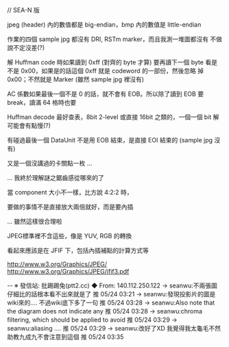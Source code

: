 // SEA-N 版

jpeg (header) 內的數值都是 big-endian，bmp 內的數值是 little-endian

作業的四個 sample jpg 都沒有 DRI, RSTm marker，而且我測一堆圖都沒有
不做說不定沒差(?)

解 Huffman code 時如果讀到 0xff (對齊的 byte 才算) 要再讀下一個 byte
看是不是 0x00，如果是的話這個 0xff 就是 codeword 的一部份，然後忽略
掉 0x00；不然就是 Marker (雖然 sample jpg 裡沒有)

AC 係數如果最後一個不是 0 的話，就不會有 EOB。所以除了讀到 EOB 要 break，讀滿 64 格時也要

Huffman decode 最好查表，8bit 2-level 或直接 16bit 之類的，一個一個 bit 解可能會有點慢(?)

有碰過最後一個 DataUnit 不是用 EOB 結束，是直接 EOI 結束的 (sample jpg 沒有)


又是一個沒講過的卡關點一枚 ...


... 我終於理解謎之鋸齒感從哪來的了

當 component 大小不一樣，比方說 4:2:2 時，

要做的事情不是直接放大兩倍就好，而是要內插

... 雖然這樣很合理啦


JPEG標準裡不含這些，像是 YUV, RGB 的轉換

看起來應該是在 JFIF 下，包括內插補點的計算方式等

http://www.w3.org/Graphics/JPEG/
http://www.w3.org/Graphics/JPEG/jfif3.pdf

--
※ 發信站: 批踢踢兔(ptt2.cc)
◆ From: 140.112.250.122
→ seanwu:不兩張圖仔細比的話根本看不出來就是了                  推 05/24 03:21
→ seanwu:發現投影片的圖是wiki來的.... 不過wiki底下多了一句     推 05/24 03:28
→ seanwu:Also note that the diagram does not indicate any      推 05/24 03:28
→ seanwu:chroma filtering, which should be applied to avoid    推 05/24 03:29
→ seanwu:aliasing ....                                         推 05/24 03:29
→ seanwu:改好了XD 我覺得我太龜毛不然助教九成九不會注意到這個   推 05/24 03:35
